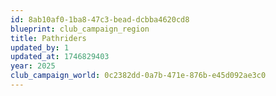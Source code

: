 ```yaml
---
id: 8ab10af0-1ba8-47c3-bead-dcbba4620cd8
blueprint: club_campaign_region
title: Pathriders
updated_by: 1
updated_at: 1746829403
year: 2025
club_campaign_world: 0c2382dd-0a7b-471e-876b-e45d092ae3c0
---
```

